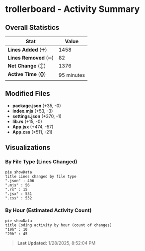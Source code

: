 # trollerboard - Activity Summary 

## Overall Statistics

| Stat                   | Value                                                             |
| ---------------------- | ----------------------------------------------------------------- |
| **Lines Added** (➕)   | 1458                                          |
| **Lines Removed** (➖) | 82                                        |
| **Net Change** (↕)    | 1376                |
| **Active Time** (⌚)   | 95 minutes |


## Modified Files
- **package.json** (+35, -0)
- **index.mjs** (+53, -3)
- **settings.json** (+370, -1)
- **lib.rs** (+15, -0)
- **App.jsx** (+474, -57)
- **App.css** (+511, -21)

## Visualizations

### By File Type (Lines Changed)

```mermaid
pie showData
title Lines changed by file type
".json" : 406
".mjs" : 56
".rs" : 15
".jsx" : 531
".css" : 532
```

### By Hour (Estimated Activity Count)

```mermaid
pie showData
title Coding activity by hour (count of changes)
"19h" : 10
"20h" : 45
```


> **Last Updated:** 1/28/2025, 8:52:04 PM
